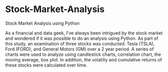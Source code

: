 # Stock-Market-Analysis
Stock Market Analysis using Python

As a financial and data geek, I've always been intrigued by the stock market and wondered if it was possible to do an analysis using Python. As part of this study, an examination of three stocks was conducted: Tesla (TSLA), Ford (FORD), and General Motors (GM) over a 2 year period. A series of charts were used to analyze using candlestick charts, correlation chart, the moving average, box plot. In addition, the volatiliy and cumulative returns of these stocks were calculated over time. 
